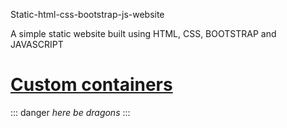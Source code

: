 Static-html-css-bootstrap-js-website

A simple static website built using HTML, CSS, BOOTSTRAP and JAVASCRIPT
# [Custom containers](https://github.com/markdown-it/markdown-it-container)

::: danger
*here be dragons*
:::
